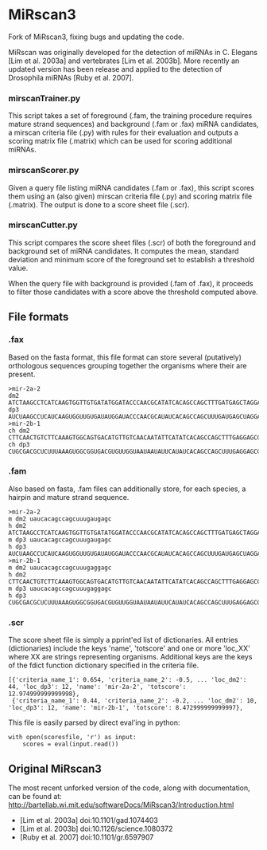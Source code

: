 MiRscan3
========

Fork of MiRscan3, fixing bugs and updating the code.

MiRscan was originally developed for the detection of miRNAs in C. Elegans [Lim
et al. 2003a] and vertebrates [Lim et al. 2003b]. More recently an updated
version has been release and applied to the detection of Drosophila miRNAs
[Ruby et al. 2007].

### mirscanTrainer.py
This script takes a set of foreground (.fam, the training procedure requires
mature strand sequences) and background (.fam or .fax) miRNA candidates, a
mirscan criteria file (.py) with rules for their evaluation and outputs a
scoring matrix file (.matrix) which can be used for scoring additional miRNAs.

### mirscanScorer.py
Given a query file listing miRNA candidates (.fam or .fax), this script scores
them using an (also given) mirscan criteria file (.py) and scoring matrix file
(.matrix). The output is done to a score sheet file (.scr).

### mirscanCutter.py
This script compares the score sheet files (.scr) of both the foreground and
background set of miRNA candidates. It computes the mean, standard deviation
and minimum score of the foreground set to establish a threshold value.

When the query file with background is provided (.fam of .fax), it proceeds to
filter those candidates with a score above the threshold computed above.

## File formats

### .fax
Based on the fasta format, this file format can store several (putatively)
orthologous sequences grouping together the organisms where their are present.

```
>mir-2a-2
dm2 ATCTAAGCCTCATCAAGTGGTTGTGATATGGATACCCAACGCATATCACAGCCAGCTTTGATGAGCTAGGAT
dp3 AUCUAAGCCUCAUCAAGUGGUUGUGAUAUGGAUACCCAACGCAUAUCACAGCCAGCUUUGAUGAGCUAGGAU
>mir-2b-1
ch dm2 CTTCAACTGTCTTCAAAGTGGCAGTGACATGTTGTCAACAATATTCATATCACAGCCAGCTTTGAGGAGCGTTGCGG
ch dp3 CUGCGACGCUCUUUAAAGUGGCGGUGACGUGUUGGUAAUAAUAUUCAUAUCACAGCCAGCUUUGAGGAGCGUUGCGG
```

### .fam
Also based on fasta, .fam files can additionally store, for each species, a
hairpin and mature strand sequence.
```
>mir-2a-2
m dm2 uaucacagccagcuuugaugagc
h dm2 ATCTAAGCCTCATCAAGTGGTTGTGATATGGATACCCAACGCATATCACAGCCAGCTTTGATGAGCTAGGAT
m dp3 uaucacagccagcuuugaugagc
h dp3 AUCUAAGCCUCAUCAAGUGGUUGUGAUAUGGAUACCCAACGCAUAUCACAGCCAGCUUUGAUGAGCUAGGAU
>mir-2b-1
m dm2 uaucacagccagcuuugaggagc
h dm2 CTTCAACTGTCTTCAAAGTGGCAGTGACATGTTGTCAACAATATTCATATCACAGCCAGCTTTGAGGAGCGTTGCGG
m dp3 uaucacagccagcuuugaggagc
h dp3 CUGCGACGCUCUUUAAAGUGGCGGUGACGUGUUGGUAAUAAUAUUCAUAUCACAGCCAGCUUUGAGGAGCGUUGCGG
```

### .scr
The score sheet file is simply a pprint'ed list of dictionaries. All entries
(dictionaries) include the keys 'name', 'totscore' and one or more 'loc_XX'
where XX are strings representing organisms. Additional keys are the keys of the
fdict function dictionary specified in the criteria file.
```
[{'criteria_name_1': 0.654, 'criteria_name_2': -0.5, ... 'loc_dm2': 44, 'loc_dp3': 12, 'name': 'mir-2a-2', 'totscore': 12.974999999999998},
 {'criteria_name_1': 0.44, 'criteria_name_2': -0.2, ... 'loc_dm2': 10, 'loc_dp3': 12, 'name': 'mir-2b-1', 'totscore': 8.472999999999997},
```
This file is easily parsed by direct eval'ing in python:
```
with open(scoresfile, 'r') as input:
    scores = eval(input.read())
```

## Original MiRscan3
The most recent unforked version of the code, along with documentation, can be
found at:
http://bartellab.wi.mit.edu/softwareDocs/MiRscan3/Introduction.html

- [Lim et al. 2003a] doi:10.1101/gad.1074403
- [Lim et al. 2003b] doi:10.1126/science.1080372
- [Ruby et al. 2007] doi:10.1101/gr.6597907
